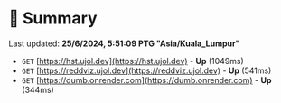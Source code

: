 # 📖 Summary
Last updated: **25/6/2024, 5:51:09 PTG "Asia/Kuala_Lumpur"**

- `GET` [https://hst.ujol.dev](https://hst.ujol.dev) - **Up** (1049ms)
- `GET` [https://reddviz.ujol.dev](https://reddviz.ujol.dev) - **Up** (541ms)
- `GET` [https://dumb.onrender.com](https://dumb.onrender.com) - **Up** (344ms)
